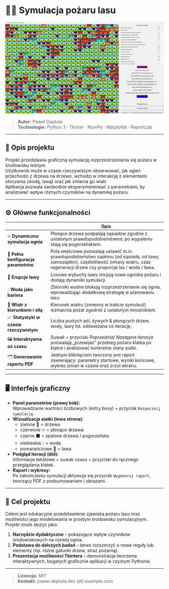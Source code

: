 # 🌲🔥 Symulacja pożaru lasu

![Zrzut ekranu aplikacji](docs/screenshot.png)

> **Autor:** Paweł Deptuła  
> **Technologie:** Python 3 · Tkinter · NumPy · Matplotlib · ReportLab

---

## 📝 Opis projektu

Projekt przedstawia graficzną symulację rozprzestrzeniania się pożaru w środowisku leśnym.  
Użytkownik może w czasie rzeczywistym obserwować, jak ogień przechodzi z drzewa na drzewo, wchodzi w interakcję z elementami otoczenia (wodą, lawą) oraz jak zmienia go wiatr.  
Aplikacja pozwala swobodnie eksperymentować z parametrami, by analizować wpływ różnych czynników na dynamikę pożaru.

---

## ⚙️ Główne funkcjonalności

|        | Opis |
| ------ | ---- |
| 🔥 **Dynamiczna symulacja ognia** | Płonące drzewa podpalają sąsiadów zgodnie z ustalonym prawdopodobieństwem; po wypaleniu stają się pogorzeliskiem. |
| 🌳 **Pełna konfiguracja parametrów** | Pola wejściowe pozwalają ustawić m.in. prawdopodobieństwo zapłonu (_od sąsiada, od lawy, samozapłon_), częstotliwość zmiany wiatru, czas regeneracji drzew czy proporcje las / woda / lawa. |
| 🌋 **Erupcje lawy** | Losowe wybuchy lawy inicjują nowe ogniska pożaru i dodają dynamiki symulacji. |
| 💧 **Woda jako bariera** | Zbiorniki wodne blokują rozprzestrzenianie się ognia, wprowadzając dodatkową strategię w planowaniu lasu. |
| 💨 **Wiatr z kierunkiem i siłą** | Kierunek wiatru (zmienny w trakcie symulacji) wzmacnia pożar zgodnie z ustalonym mnożnikiem. |
| 📈 **Statystyki w czasie rzeczywistym** | Liczba pustych pól, żywych \& płonących drzew, wody, lawy itd. odświeżana co iterację. |
| 🖼 **Interaktywna oś czasu** | Suwak + przyciski _Poprzednia_/ _Następna iteracja_ pozwalają „przewijać” przebieg pożaru klatka po klatce i analizować konkretne stany siatki. |
| 🗂 **Generowanie raportu PDF** | Jednym kliknięciem tworzony jest raport zawierający: parametry startowe, wyniki końcowe, wykres zmian w czasie oraz zrzut ekranu. |

---

## 🖥️ Interfejs graficzny

- **Panel parametrów (prawy bok):**  
  Wprowadzanie wartości liczbowych (entry boxy) + przycisk `Rozpocznij symulację`.
- **Wizualizacja siatki (lewa strona):**  
  - zielone 🌳 = drzewa  
  - czerwone 🔥 = płonące drzewa  
  - czarne ⬛ = spalone drzewa / pogorzelisko  
  - niebieskie 💧 = woda  
  - pomarańczowe 🌋 = lawa  
- **Podgląd iteracji (dół):**  
  Informacje tekstowe + suwak czasu + przyciski do ręcznego przeglądania klatek.
- **Raport i wykresy:**  
  Po zakończeniu symulacji aktywuje się przycisk `Wygeneruj raport`, tworzący PDF z podsumowaniem i obrazami.

---

## 🎯 Cel projektu

Celem jest edukacyjne przedstawienie zjawiska pożaru lasu oraz możliwości jego modelowania w prostym środowisku symulacyjnym.  
Projekt może służyć jako:

1. **Narzędzie dydaktyczne** – pokazujące wpływ czynników środowiskowych na rozwój ognia.  
2. **Podstawa do dalszych badań** – łatwo rozszerzyć o nowe reguły lub elementy (np. różne gatunki drzew, straż pożarną).  
3. **Prezentacja możliwości Tkintera** – demonstracja tworzenia interaktywnych, bogatych graficznie aplikacji w czystym Pythonie.

---

> **Licencja:** MIT  
> **Kontakt:** pawel.deptula.dev (at) example.com

